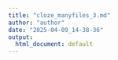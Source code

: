 ```yaml
---
title: "cloze_manyfiles_3.md"
author: "author"
date: "2025-04-09_14-38-36"
output:
  html_document: default
---
```

